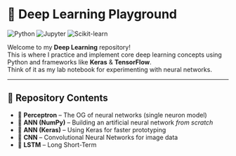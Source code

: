 # 🧠 Deep Learning Playground
![Python](https://img.shields.io/badge/Python-3.x-blue?logo=python)
![Jupyter](https://img.shields.io/badge/Jupyter-Notebook-orange?logo=jupyter)
![Scikit-learn](https://img.shields.io/badge/Scikit--learn-ML-yellow?logo=scikit-learn)

Welcome to my **Deep Learning** repository!  
This is where I practice and implement core deep learning concepts using Python and frameworks like **Keras** & **TensorFlow**.  
Think of it as my lab notebook for experimenting with neural networks.

---

## 📂 Repository Contents

- 🔹 **Perceptron** – The OG of neural networks (single neuron model)  
- 🔹 **ANN (NumPy)** – Building an artificial neural network *from scratch*  
- 🔹 **ANN (Keras)** – Using Keras for faster prototyping  
- 🔹 **CNN** – Convolutional Neural Networks for image data  
- 🔹 **LSTM** – Long Short-Term
